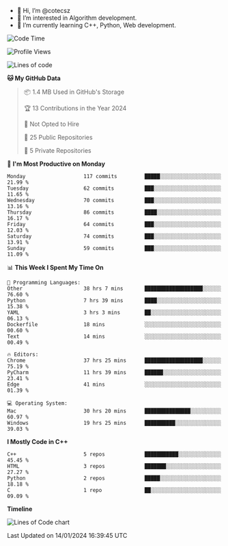 - 👋 Hi, I’m @cotecsz
- 👀 I’m interested in Algorithm development.
- 🌱 I’m currently learning C++, Python, Web development.

<!---
cotecsz/cotecsz is a ✨ special ✨ repository because its `README.md` (this file) appears on your GitHub profile.
You can click the Preview link to take a look at your changes.
--->

<!--START_SECTION:waka-->
![Code Time](http://img.shields.io/badge/Code%20Time-361%20hrs%2035%20mins-blue)

![Profile Views](http://img.shields.io/badge/Profile%20Views-0-blue)

![Lines of code](https://img.shields.io/badge/From%20Hello%20World%20I%27ve%20Written-1.2%20million%20lines%20of%20code-blue)

**🐱 My GitHub Data** 

> 📦 1.4 MB Used in GitHub's Storage 
 > 
> 🏆 13 Contributions in the Year 2024
 > 
> 🚫 Not Opted to Hire
 > 
> 📜 25 Public Repositories 
 > 
> 🔑 5 Private Repositories 
 > 
📅 **I'm Most Productive on Monday** 

```text
Monday                   117 commits         █████░░░░░░░░░░░░░░░░░░░░   21.99 % 
Tuesday                  62 commits          ███░░░░░░░░░░░░░░░░░░░░░░   11.65 % 
Wednesday                70 commits          ███░░░░░░░░░░░░░░░░░░░░░░   13.16 % 
Thursday                 86 commits          ████░░░░░░░░░░░░░░░░░░░░░   16.17 % 
Friday                   64 commits          ███░░░░░░░░░░░░░░░░░░░░░░   12.03 % 
Saturday                 74 commits          ███░░░░░░░░░░░░░░░░░░░░░░   13.91 % 
Sunday                   59 commits          ███░░░░░░░░░░░░░░░░░░░░░░   11.09 % 
```


📊 **This Week I Spent My Time On** 

```text
💬 Programming Languages: 
Other                    38 hrs 7 mins       ███████████████████░░░░░░   76.60 % 
Python                   7 hrs 39 mins       ████░░░░░░░░░░░░░░░░░░░░░   15.38 % 
YAML                     3 hrs 3 mins        ██░░░░░░░░░░░░░░░░░░░░░░░   06.13 % 
Dockerfile               18 mins             ░░░░░░░░░░░░░░░░░░░░░░░░░   00.60 % 
Text                     14 mins             ░░░░░░░░░░░░░░░░░░░░░░░░░   00.49 % 

🔥 Editors: 
Chrome                   37 hrs 25 mins      ███████████████████░░░░░░   75.19 % 
PyCharm                  11 hrs 39 mins      ██████░░░░░░░░░░░░░░░░░░░   23.41 % 
Edge                     41 mins             ░░░░░░░░░░░░░░░░░░░░░░░░░   01.39 % 

💻 Operating System: 
Mac                      30 hrs 20 mins      ███████████████░░░░░░░░░░   60.97 % 
Windows                  19 hrs 25 mins      ██████████░░░░░░░░░░░░░░░   39.03 % 
```

**I Mostly Code in C++** 

```text
C++                      5 repos             ███████████░░░░░░░░░░░░░░   45.45 % 
HTML                     3 repos             ███████░░░░░░░░░░░░░░░░░░   27.27 % 
Python                   2 repos             █████░░░░░░░░░░░░░░░░░░░░   18.18 % 
C                        1 repo              ██░░░░░░░░░░░░░░░░░░░░░░░   09.09 % 
```



**Timeline**

![Lines of Code chart](https://raw.githubusercontent.com/cotecsz/cotecsz/master/assets/bar_graph.png)


 Last Updated on 14/01/2024 16:39:45 UTC
<!--END_SECTION:waka-->
